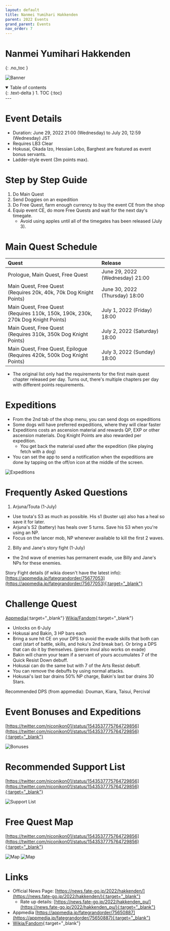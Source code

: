 ```yaml
---
layout: default
title: Nanmei Yumihari Hakkenden
parent: 2022 Events
grand_parent: Events
nav_order: 7
---
```



# Nanmei Yumihari Hakkenden
{: .no_toc }

![Banner](https://news.fate-go.jp/wp-content/uploads/2022/hakkenden_full_edswx/top_banner.png)

<details open markdown="block">
  <summary>
    Table of contents
  </summary>
  {: .text-delta }
1. TOC
{:toc}
</details>
---

# Event Details
- Duration: June 29, 2022 21:00 (Wednesday) to July 20, 12:59 (Wednesday) JST
- Requires LB3 Clear
- Hokusai, Okada Izo, Hessian Lobo, Barghest are featured as event bonus servants.
- Ladder-style event (3m points max).

# Step by Step Guide
1. Do Main Quest
2. Send Doggies on an expedition
3. Do Free Quest, farm enough currency to buy the event CE from the shop
4. Equip event CE, do more Free Quests and wait for the next day's timegate.
    * Avoid using apples until all of the timegates has been released (July 3).

# Main Quest Schedule

| Quest | Release |
| :-- | :-- |
| Prologue, Main Quest, Free Quest | June 29, 2022 (Wednesday) 21:00 |
| Main Quest, Free Quest <br/> (Requires 20k, 40k, 70k Dog Knight Points) | June 30, 2022 (Thursday) 18:00 |
| Main Quest, Free Quest <br/> (Requires 110k, 150k, 190k, 230k, 270k Dog Knight Points) | July 1, 2022 (Friday) 18:00 |
| Main Quest, Free Quest <br/> (Requires 310k, 350k Dog Knight Points) | July 2, 2022 (Saturday) 18:00 |
| Main Quest, Free Quest, Epilogue <br/> (Requires 420k, 500k Dog Knight Points) | July 3, 2022 (Sunday) 18:00 |

* The original list only had the requirements for the first main quest chapter released per day. Turns out, there's multiple chapters per day with different points requirements.

# Expeditions
- From the 2nd tab of the shop menu, you can send dogs on expeditions
- Some dogs will have preferred expeditions, where they will clear faster
- Expeditions costs an ascension material and rewards QP, EXP or other ascension materials. Dog Knight Points are also rewarded per expedition.
    - You get back the material used after the expedition (like playing fetch with a dog) 
- You can set the app to send a notification when the expeditions are done by tapping on the off/on icon at the middle of the screen.

![Expeditions](https://news.fate-go.jp/wp-content/uploads/2022/hakkenden_full_edswx/info_image_02.png)

# Frequently Asked Questions

1. Arjuna/Touta (1-July)
- Use touta's S3 as much as possible. His s1 (buster up) also has a heal so save it for later.
- Arjuna's S2 (battery) has heals over 5 turns. Save his S3 when you're using an NP.
- Focus on the lancer mob, NP whenever available to kill the first 2 waves.

2. Billy and Jane's story fight (1-July)
- the 2nd wave of enemies has permanent evade, use Billy and Jane's NPs for these enemies.

Story Fight details (if wikia doesn't have the latest info): [https://appmedia.jp/fategrandorder/75677053](https://appmedia.jp/fategrandorder/75677053){:target="_blank"}

# Challenge Quest

[Appmedia](https://appmedia.jp/fategrandorder/75730771){:target="_blank"}
[Wikia/Fandom](https://fategrandorder.fandom.com/wiki/Nanmei_Yumihari_Hakkenden#Challenge_Quest){:target="_blank"}

- Unlocks on 6-July
- Hokusai and Bakin, 3 HP bars each
- Bring a sure hit CE on your DPS to avoid the evade skills that both can cast (start of battle, skills, and hoku's 2nd break bar). Or bring a DPS that can do it by themselves. (pierce invul also works on evade)
- Bakin will charm your team if a servant of yours accumulates 7 of the Quick Resist Down debuff.
- Hokusai can do the same but with 7 of the Arts Resist debuff.
- You can remove the debuffs by using normal attacks.
- Hokusai's last bar drains 50% NP charge, Bakin's last bar drains 30 Stars.

Recommended DPS (from appmedia): Douman, Kiara, Taisui, Percival

# Event Bonuses and Expeditions
[https://twitter.com/niconikon01/status/1543537775764729856](https://twitter.com/niconikon01/status/1543537775764729856){:target="_blank"}

![Bonuses](https://pbs.twimg.com/media/FWu_PbYaQAAmeIe?format=jpg&name=4096x4096)

# Recommended Support List
[https://twitter.com/niconikon01/status/1543537775764729856](https://twitter.com/niconikon01/status/1543537775764729856){:target="_blank"}

![Support List](https://pbs.twimg.com/media/FWu_QdUagAAm5Mx?format=jpg&name=large)

# Free Quest Map
[https://twitter.com/niconikon01/status/1543537775764729856](https://twitter.com/niconikon01/status/1543537775764729856){:target="_blank"}

![Map](https://pbs.twimg.com/media/FWu_M9yacAA59w0?format=jpg&name=large)
![Map](https://pbs.twimg.com/media/FWu_KUPaIAMnfj2?format=jpg&name=4096x4096)

# Links
- Official News Page: [https://news.fate-go.jp/2022/hakkenden/](https://news.fate-go.jp/2022/hakkenden/){:target="_blank"}
  - Rate up details: [https://news.fate-go.jp/2022/hakkenden_pu/](https://news.fate-go.jp/2022/hakkenden_pu/){:target="_blank"}
- Appmedia [https://appmedia.jp/fategrandorder/75650887](https://appmedia.jp/fategrandorder/75650887){:target="_blank"}
- [Wikia/Fandom](https://fategrandorder.fandom.com/wiki/Nanmei_Yumihari_Hakkenden){:target="_blank"}

